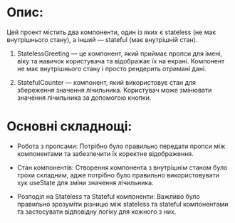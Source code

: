 # Опис:
Цей проект містить два компоненти, один із яких є stateless (не має внутрішнього стану), а інший — stateful (має внутрішній стан).

1. StatelessGreeting — це компонент, який приймає пропси для імені, віку та навичок користувача та відображає їх на екрані. Компонент не має внутрішнього стану і просто рендерить отримані дані.

2. StatefulCounter — компонент, який використовує стан для збереження значення лічильника. Користувач може змінювати значення лічильника за допомогою кнопки.

# Основні складнощі:
* Робота з пропсами: Потрібно було правильно передати пропси між компонентами та забезпечити їх коректне відображення.

* Стан компонентів: Створення компонента з внутрішнім станом було трохи складним, адже потрібно було правильно використовувати хук useState для зміни значення лічильника.

* Розподіл на Stateless та Stateful компоненти: Важливо було правильно зрозуміти різницю між stateless та stateful компонентами та застосувати відповідну логіку для кожного з них.